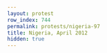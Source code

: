 ```yaml
---
layout: protest
row_index: 744
permalink: protests/nigeria-97
title: Nigeria, April 2012
hidden: true
---
```

